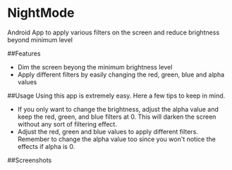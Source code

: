 # NightMode
Android App to apply various filters on the screen and reduce brightness beyond minimum level

##Features
* Dim the screen beyong the minimum brightness level
* Apply different filters by easily changing the red, green, blue and alpha values

##Usage
  Using this app is extremely easy. Here a few tips to keep in mind.
  * If you only want to change the brightness, adjust the alpha value and keep the red, green, and blue filters at 0. This will darken the screen without any sort of filtering effect.
  * Adjust the red, green and blue values to apply different filters. Remember to change the alpha value too since you won't notice the effects if alpha is 0. 
  
##Screenshots
 
